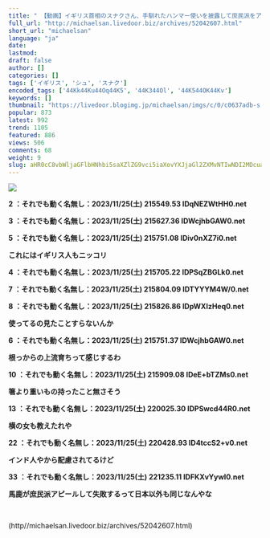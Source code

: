 ```yaml
---
title: " 【動画】イギリス首相のスナクさん、手馴れたハンマー使いを披露して庶民派をアピールする"
full_url: "http://michaelsan.livedoor.biz/archives/52042607.html"
short_url: "michaelsan"
language: "ja"
date: 
lastmod: 
draft: false
author: []
categories: []
tags: ['イギリス', 'シュ', 'スナク']
encoded_tags: ['44Kk44Ku44Oq44K5', '44K344Ol', '44K544OK44Kv']
keywords: []
thumbnail: "https://livedoor.blogimg.jp/michaelsan/imgs/c/0/c0637adb-s.jpg"
popular: 873
latest: 992
trend: 1105
featured: 886
views: 506
comments: 68
weight: 9
slug: aHR0cC8vbWljaGFlbHNhbi5saXZlZG9vci5iaXovYXJjaGl2ZXMvNTIwNDI2MDcuaHRtbA==
---
```


![](https://livedoor.blogimg.jp/michaelsan/imgs/c/0/c0637adb-s.jpg)

<b><p>2 ：それでも動く名無し：2023/11/25(土) 215549.53 IDqNEZWtHH0.net</p><p>3 ：それでも動く名無し：2023/11/25(土) 215627.36 IDWcjhbGAW0.net</p><p>5 ：それでも動く名無し：2023/11/25(土) 215751.08 IDiv0nXZ7i0.net</p><p>これにはイギリス人もニッコリ</p><p>4 ：それでも動く名無し：2023/11/25(土) 215705.22 IDPSqZBGLk0.net</p><p>7 ：それでも動く名無し：2023/11/25(土) 215804.09 IDTYYYM4W/0.net</p><p>8 ：それでも動く名無し：2023/11/25(土) 215826.86 IDpWXIzHeq0.net</p><p>使ってるの見たことすらないんか</p><p>6 ：それでも動く名無し：2023/11/25(土) 215751.37 IDWcjhbGAW0.net</p><p>根っからの上流育ちって感じするわ</p><p>10 ：それでも動く名無し：2023/11/25(土) 215909.08 IDeE+bTZMs0.net</p><p>箸より重いもの持ったこと無さそう</p><p>13 ：それでも動く名無し：2023/11/25(土) 220025.30 IDPSwcd44R0.net</p><p>横の女も教えたれや</p><p>22 ：それでも動く名無し：2023/11/25(土) 220428.93 ID4tccS2+v0.net</p><p><b><p>インド人やから配慮されてるけど</p></b></p><p>33 ：それでも動く名無し：2023/11/25(土) 221235.11 IDFKXvYywI0.net</p><p>馬鹿が庶民派アピールして失敗するって日本以外も同じなんやな </p><br></b>

(http//michaelsan.livedoor.biz/archives/52042607.html)
